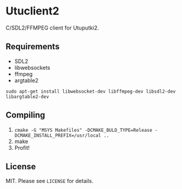 # Utuclient2

C/SDL2/FFMPEG client for Utuputki2.

## Requirements

* SDL2
* libwebsockets
* ffmpeg
* argtable2

```sudo apt-get install libwebsocket-dev libffmpeg-dev libsdl2-dev libargtable2-dev```

## Compiling

1. ```cmake -G "MSYS Makefiles" -DCMAKE_BULD_TYPE=Release -DCMAKE_INSTALL_PREFIX=/usr/local ..```
2. make
3. Profit!

## License

MIT. Please see ```LICENSE``` for details.

